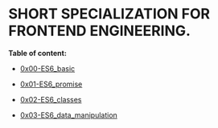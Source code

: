 # SHORT SPECIALIZATION FOR FRONTEND ENGINEERING.


**Table of content:**
- [0x00-ES6_basic](https://github.com/Demidorn/alx-frontend-javascript/tree/main/0x00-ES6_basic)

- [0x01-ES6_promise](https://github.com/Demidorn/alx-frontend-javascript/tree/main/0x01-ES6_promise)

- [0x02-ES6_classes](https://github.com/Demidorn/alx-frontend-javascript/tree/main/0x02-ES6_classes)

- [0x03-ES6_data_manipulation](https://github.com/Demidorn/alx-frontend-javascript/tree/main/0x03-ES6_data_manipulation)

<!-- headings -->
<a id="Es6 Basic"></a>